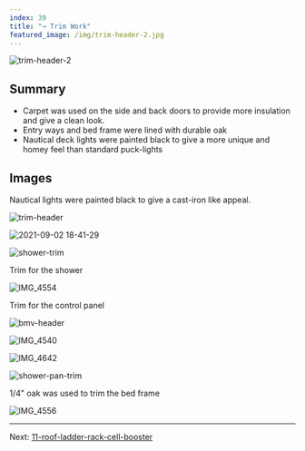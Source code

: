 ```yaml
---
index: 39
title: "→ Trim Work"
featured_image: /img/trim-header-2.jpg
---
```


![trim-header-2](img/trim-header-2.jpg)

## Summary
- Carpet was used on the side and back doors to provide more insulation and give a clean look. 
- Entry ways and bed frame were lined with durable oak
- Nautical deck lights were painted black to give a more unique and homey feel than standard puck-lights

## Images

Nautical lights were painted black to give a cast-iron like appeal.

![trim-header](img/trim-header.jpg)

![2021-09-02 18-41-29](img/2021-09-02%2018-41-29.jpeg)

![shower-trim](img/shower-trim.jpg)

Trim for the shower 

![IMG_4554](img/IMG_4554.jpg)

Trim for the control panel

![bmv-header](img/bmv-header.jpg)

![IMG_4540](img/IMG_4540.jpg)

![IMG_4642](img/IMG_4642.jpg)

![shower-pan-trim](img/shower-pan-trim.jpg)

1/4" oak was used to trim the bed frame

![IMG_4556](img/IMG_4556.jpg)

---

Next: [11-roof-ladder-rack-cell-booster](11-roof-ladder-rack-cell-booster.md)